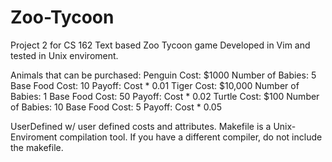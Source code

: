 # Zoo-Tycoon
Project 2 for CS 162
Text based Zoo Tycoon game
Developed in Vim and tested in Unix enviroment.

Animals that can be purchased:
Penguin
  Cost: $1000
  Number of Babies: 5
  Base Food Cost: 10
  Payoff: Cost * 0.01
Tiger
  Cost: $10,000
  Number of Babies: 1
  Base Food Cost: 50
  Payoff: Cost * 0.02
Turtle
  Cost: $100
  Number of Babies: 10
  Base Food Cost: 5
  Payoff: Cost * 0.05
  
UserDefined w/ user defined costs and attributes.
Makefile is a Unix-Enviroment compilation tool. If you have a different compiler, do not include the makefile.

